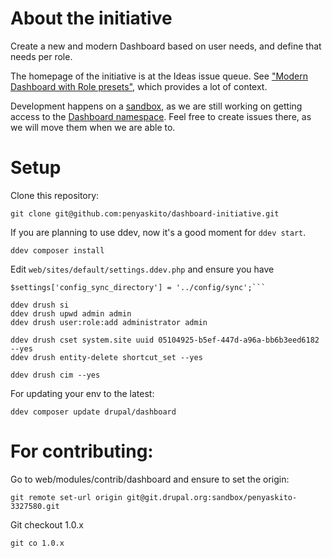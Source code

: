 About the initiative
====

Create a new and modern Dashboard based on user needs, and define that needs per role.

The homepage of the initiative is at the Ideas issue queue. See ["Modern Dashboard with Role presets"](https://www.drupal.org/project/ideas/issues/3244581), which provides a lot of context.

Development happens on a [sandbox](https://www.drupal.org/sandbox/penyaskito/3327580), as we are still working on getting access to
the [Dashboard namespace](https://www.drupal.org/project/dashboard). Feel free to create issues there, as we will move them when we are able to.


Setup
====


Clone this repository:

```
git clone git@github.com:penyaskito/dashboard-initiative.git
```
If you are planning to use ddev, now it's a good moment for ```ddev start```.

```
ddev composer install
```

Edit ```web/sites/default/settings.ddev.php``` and ensure you have

```
$settings['config_sync_directory'] = '../config/sync';```
```

```
ddev drush si
ddev drush upwd admin admin
ddev drush user:role:add administrator admin

ddev drush cset system.site uuid 05104925-b5ef-447d-a96a-bb6b3eed6182 --yes
ddev drush entity-delete shortcut_set --yes

ddev drush cim --yes
```

For updating your env to the latest:

```
ddev composer update drupal/dashboard
```


For contributing:
====

Go to web/modules/contrib/dashboard and ensure to set the origin:

```
git remote set-url origin git@git.drupal.org:sandbox/penyaskito-3327580.git
```

Git checkout 1.0.x

```
git co 1.0.x
```
